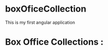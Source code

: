 # boxOficeCollection
This is my first angular application



<!DOCTYPE html>
<html ng-app="bollywood">
   <title>Get To Know About Movies BoxOffice Collection</title>
   <head>
      <!-- customCSS/main-style.css  -->
      <link rel="stylesheet" type="text/css" href="customCSS/main-style.css">
      <link rel="stylesheet" type="text/css" href="Liberary/bootstrap-3.3.5-dist/css/bootstrap.min.css">
      <link rel="stylesheet" type="text/css" href="Liberary/bootstrap-3.3.5-dist/css/style.css">
      <script type="text/javascript" src="Liberary/js/angular.min.js"></script>
      <script type="text/javascript" src="customJs/movieList.js"></script>
      <!-- /home/eebee/Desktop/testAngular/customJs/app.js  -->
      <script type="text/javascript" src="customJs/app.js"></script>
      <script>
  (function(i,s,o,g,r,a,m){i['GoogleAnalyticsObject']=r;i[r]=i[r]||function(){
  (i[r].q=i[r].q||[]).push(arguments)},i[r].l=1*new Date();a=s.createElement(o),
  m=s.getElementsByTagName(o)[0];a.async=1;a.src=g;m.parentNode.insertBefore(a,m)
  })(window,document,'script','https://www.google-analytics.com/analytics.js','ga');

  ga('create', 'UA-84110642-1', 'auto');
  ga('send', 'pageview');

</script>
   </head>
   <body background="images/www2.jpg" >
      <h1><b>Box Office Collections : </b></h1>
      </br>
      <div ng-controller="formController as formctrl">
         <input-form></input-form>
         <movie-list></movie-list>
      </div>
      <body>
</html>
